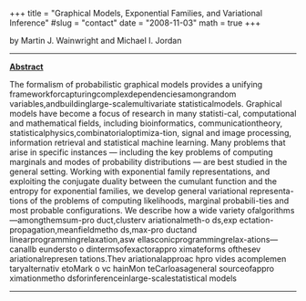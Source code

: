 +++
title = "Graphical Models, Exponential Families, and Variational Inference"
#slug = "contact"
date = "2008-11-03"
math = true
+++

by Martin J. Wainwright and Michael I. Jordan 
___
**[Abstract](https://people.eecs.berkeley.edu/~wainwrig/Papers/WaiJor08_FTML.pdf)**

The formalism of probabilistic graphical models provides a unifying frameworkforcapturingcomplexdependenciesamongrandom variables,andbuildinglarge-scalemultivariate statisticalmodels. Graphical models have become a focus of research in many statisti-cal, computational and mathematical fields, including bioinformatics, communicationtheory, statisticalphysics,combinatorialoptimiza-tion, signal and image processing, information retrieval and statistical machine learning. Many problems that arise in specific instances — including the key problems of computing marginals and modes of probability distributions — are best studied in the general setting. Working with exponential family representations, and exploiting the conjugate duality between the cumulant function and the entropy for exponential families, we develop general variational representa-tions of the problems of computing likelihoods, marginal probabili-ties and most probable configurations. We describe how a wide variety
ofalgorithms—amongthemsum-pro duct,clusterv ariationalmeth-o ds,exp ectation-propagation,meanfieldmetho ds,max-pro ductand linearprogrammingrelaxation,asw ellasconicprogrammingrelax-ations—canallb eundersto o dintermsofexactorappro ximateforms ofthesev ariationalrepresen tations.Thev ariationalapproac hpro vides acomplemen taryalternativ etoMark o vc hainMon teCarloasageneral sourceofappro ximationmetho dsforinferenceinlarge-scalestatistical models
___
 